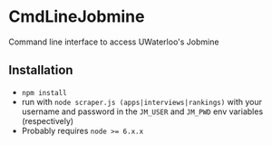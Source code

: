 # CmdLineJobmine

Command line interface to access UWaterloo's Jobmine

Installation
------------
- `npm install`
- run with `node scraper.js (apps|interviews|rankings)` with your username and password in the `JM_USER` and `JM_PWD` env variables (respectively)
- Probably requires `node >= 6.x.x`
